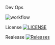 Dev Ops

![workflow](https://github.com/DonisioRash/devops/actions/workflows/main.yml/badge.svg)

License [![LICENSE](https://img.shields.io/github/license/DonisioRash/devops.svg?style=flat-square)](https://github.com/DonisioRash/devops/blob/master/LICENSE)

Realease [![Releases](https://img.shields.io/github/release/DonisioRash/devops/all.svg?style=flat-square)](https://github.com/DonisioRash/devops/releases)
